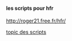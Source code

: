 #### les scripts pour hfr

http://roger21.free.fr/hfr/

[topic des scripts](https://forum.hardware.fr/hfr/Discussions/Viepratique/sujet_116015_1.htm)
